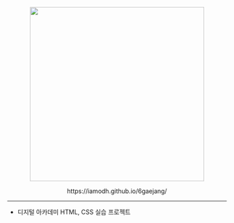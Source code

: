 <p align="center">
  <img src="https://github.com/iamodh/6gaejang/assets/68431235/51e52653-1459-452f-8fc1-8e04e52ebdb4" width="400px">
</p>
<p align="center">https://iamodh.github.io/6gaejang/</p>

---

- 디지털 아카데미 HTML, CSS 실습 프로젝트
